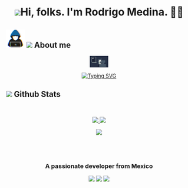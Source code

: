 <h1 align="center"><img src="https://media.giphy.com/media/hvRJCLFzcasrR4ia7z/giphy.gif" width="35">Hi, folks. I'm Rodrigo Medina. 👨‍💻</h1>

## <picture><img src = "https://github.com/0xAbdulKhalid/0xAbdulKhalid/raw/main/assets/mdImages/about_me.gif" width = 50px></picture> <img src = "https://media2.giphy.com/media/QssGEmpkyEOhBCb7e1/giphy.gif?cid=ecf05e47a0n3gi1bfqntqmob8g9aid1oyj2wr3ds3mg700bl&rid=giphy.gif" width = 32px> **About me**

<p align="center"><img align="center" alt="Night Coding" src="https://raw.githubusercontent.com/AVS1508/AVS1508/master/assets/Night-Coding.gif"  width = 50px/></p>
<p align="center">
<a href="https://git.io/typing-svg"><img src="https://readme-typing-svg.demolab.com?font=Time+New+Roman&color=cyan&size=25&center=true&vCenter=true&width=600&height=100&lines=Systems+Engineer;Web+Full+Stack+Developer;Passionate+about+technology;Active+learner+%2F+Research;Love+to+learn+new+stuffs." alt="Typing SVG" /></a>
<p/>

## <img src="https://media.giphy.com/media/iY8CRBdQXODJSCERIr/giphy.gif" width="35"><b> Github Stats </b>

<br>

<p align="center">
<a href="https://github.com/idrodrigo">
  <img height="180em" src="https://github-readme-stats.vercel.app/api?username=idrodrigo&theme=moltack&show_icons=true" />
  <img height="180em" src="https://github-readme-streak-stats.herokuapp.com?user=idrodrigo&theme=moltack&border_radius=10&date_format=%5BY%20%5DM%20j&card_width=500" />
</a>
    
</p>
<p align="center">
  <a href="https://github.com/idrodrigo">
<img height="200em" src="https://github-readme-stats-eight-theta.vercel.app/api/top-langs/?username=idrodrigo&layout=compact&langs_count=8&theme=solarized-light"/>
    </a>
</p>

<br>
<br>
 
<h3 align="center">A passionate developer from Mexico</h3>
<p align="center">
  <img src="https://komarev.com/ghpvc/?username=idrodrigo&style=plastic&label=Profile%20views&color=0047AB" />
  <img src="https://img.shields.io/badge/Lives-Mexico-0047AB?style=plastic" />
  <img src="https://img.shields.io/badge/Languages-English%20%26%20Spanish-0047AB?style=plastic" />

</p>

